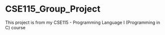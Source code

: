 # CSE115_Group_Project
This project is from my CSE115 - Programming Language I (Programming in C) course
